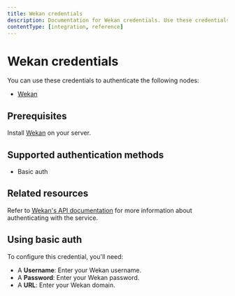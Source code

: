 ```yaml
---
title: Wekan credentials
description: Documentation for Wekan credentials. Use these credentials to authenticate Wekan in n8n, a workflow automation platform.
contentType: [integration, reference]
---
```


# Wekan credentials

You can use these credentials to authenticate the following nodes:

- [Wekan](/integrations/builtin/app-nodes/n8n-nodes-base.wekan.md)

## Prerequisites

Install [Wekan](https://github.com/wekan/wekan/wiki) on your server.

## Supported authentication methods

- Basic auth

## Related resources

Refer to [Wekan's API documentation](https://github.com/wekan/wekan/wiki/REST-API) for more information about authenticating with the service.

## Using basic auth

To configure this credential, you'll need:

- A **Username**: Enter your Wekan username.
- A **Password**: Enter your Wekan password.
- A **URL**: Enter your Wekan domain.

